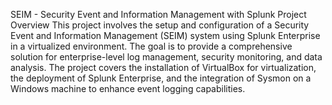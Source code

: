 SEIM - Security Event and Information Management with Splunk
Project Overview
This project involves the setup and configuration of a Security Event and Information Management (SEIM) system using Splunk Enterprise in a virtualized environment. The goal is to provide a comprehensive solution for enterprise-level log management, security monitoring, and data analysis. The project covers the installation of VirtualBox for virtualization, the deployment of Splunk Enterprise, and the integration of Sysmon on a Windows machine to enhance event logging capabilities.
